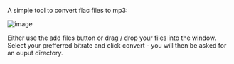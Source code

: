 A simple tool to convert flac files to mp3:


![image](https://github.com/jimmyeao/Flac2MP3/assets/5197831/a2f0e67a-351d-4797-82c4-59cc2ec04bff)

Either use the add files button or drag / drop your files into the window. Select your prefferred bitrate and click convert - you will then be asked for an ouput directory.
